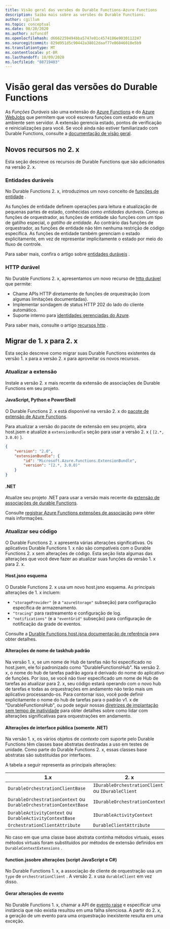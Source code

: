 ```yaml
---
title: Visão geral das versões do Durable Functions-Azure Functions
description: Saiba mais sobre as versões do Durable Functions.
author: cgillum
ms.topic: conceptual
ms.date: 08/20/2020
ms.author: azfuncdf
ms.openlocfilehash: d6662259494bba5747e01c4574186e9030112247
ms.sourcegitcommit: 829d951d5c90442a38012daaf77e86046018e5b9
ms.translationtype: MT
ms.contentlocale: pt-BR
ms.lasthandoff: 10/09/2020
ms.locfileid: "88719403"
---
```

# <a name="durable-functions-versions-overview"></a>Visão geral das versões do Durable Functions

As *Funções Duráveis* são uma extensão do [Azure Functions](../functions-overview.md) e do [Azure WebJobs](../../app-service/webjobs-create.md) que permitem que você escreva funções com estado em um ambiente sem servidor. A extensão gerencia estado, pontos de verificação e reinicializações para você. Se você ainda não estiver familiarizado com Durable Functions, consulte a [documentação de visão geral](durable-functions-overview.md).

## <a name="new-features-in-2x"></a>Novos recursos no 2. x

Esta seção descreve os recursos de Durable Functions que são adicionados na versão 2. x.

### <a name="durable-entities"></a>Entidades duráveis

No Durable Functions 2. x, introduzimos um novo conceito de [funções de entidade](durable-functions-entities.md) .

As funções de entidade definem operações para leitura e atualização de pequenas partes de estado, conhecidas como *entidades duráveis*. Como as funções de orquestrador, as funções de entidade são funções com um tipo de gatilho especial, o *gatilho de entidade*. Ao contrário das funções de orquestrador, as funções de entidade não têm nenhuma restrição de código específica. As funções de entidade também gerenciam o estado explicitamente, em vez de representar implicitamente o estado por meio do fluxo de controle.

Para saber mais, confira o artigo sobre [entidades duráveis](durable-functions-entities.md) .

### <a name="durable-http"></a>HTTP durável

No Durable Functions 2. x, apresentamos um novo recurso de [http durável](durable-functions-http-features.md#consuming-http-apis) que permite:

* Chame APIs HTTP diretamente de funções de orquestração (com algumas limitações documentadas).
* Implementar sondagem de status HTTP 202 do lado do cliente automático.
* Suporte interno para [identidades gerenciadas do Azure](../../active-directory/managed-identities-azure-resources/overview.md).

Para saber mais, consulte o artigo [recursos http](durable-functions-http-features.md#consuming-http-apis) .

## <a name="migrate-from-1x-to-2x"></a>Migrar de 1. x para 2. x

Esta seção descreve como migrar suas Durable Functions existentes da versão 1. x para a versão 2. x para aproveitar os novos recursos.

### <a name="upgrade-the-extension"></a>Atualizar a extensão

Instale a versão 2. x mais recente da extensão de associações de Durable Functions em seu projeto.

#### <a name="javascript-python-and-powershell"></a>JavaScript, Python e PowerShell

O Durable Functions 2. x está disponível na versão 2. x do [pacote de extensão de Azure Functions](../functions-bindings-register.md#extension-bundles).

Para atualizar a versão do pacote de extensão em seu projeto, abra host.jsem e atualize a `extensionBundle` seção para usar a versão 2. x ( `[2.*, 3.0.0)` ).

```json
{
    "version": "2.0",
    "extensionBundle": {
        "id": "Microsoft.Azure.Functions.ExtensionBundle",
        "version": "[2.*, 3.0.0)"
    }
}
```

#### <a name="net"></a>.NET

Atualize seu projeto .NET para usar a versão mais recente da [extensão de associações de durable Functions](https://www.nuget.org/packages/Microsoft.Azure.WebJobs.Extensions.DurableTask).

Consulte [registrar Azure Functions extensões de associação](../functions-bindings-register.md#local-csharp) para obter mais informações.

### <a name="update-your-code"></a>Atualizar seu código

O Durable Functions 2. x apresenta várias alterações significativas. Os aplicativos Durable Functions 1. x não são compatíveis com o Durable Functions 2. x sem alterações de código. Esta seção lista algumas das alterações que você deve fazer ao atualizar suas funções da versão 1. x para 2. x.

#### <a name="hostjson-schema"></a>Host.jsno esquema

O Durable Functions 2. x usa um novo host.jsno esquema. As principais alterações de 1. x incluem:

* `"storageProvider"` (e a `"azureStorage"` subseção) para configuração específica de armazenamento.
* `"tracing"` para rastreamento e configuração de log.
* `"notifications"` (e a `"eventGrid"` subseção) para configuração de notificação da grade de eventos.

Consulte a [Durable Functions host.jsna documentação de referência](durable-functions-bindings.md#durable-functions-2-0-host-json) para obter detalhes.

#### <a name="default-taskhub-name-changes"></a>Alterações de nome de taskhub padrão

Na versão 1. x, se um nome de Hub de tarefas não foi especificado no host.jsem, ele foi padronizado como "DurableFunctionsHub". Na versão 2. x, o nome do hub de tarefas padrão agora é derivado do nome do aplicativo de funções. Por isso, se você não tiver especificado um nome de Hub de tarefas ao atualizar para 2. x, seu código estará operando com o novo hub de tarefas e todas as orquestrações em andamento não terão mais um aplicativo processando-os. Para contornar isso, você pode definir explicitamente o nome do hub de tarefas para o padrão v1. x de "DurableFunctionsHub", ou pode seguir nossas [diretrizes de implantação sem tempo de inatividade](durable-functions-zero-downtime-deployment.md) para obter detalhes sobre como lidar com alterações significativas para orquestrações em andamento.

#### <a name="public-interface-changes-net-only"></a>Alterações de interface pública (somente .NET)

Na versão 1. x, os vários objetos de _contexto_ com suporte pelo Durable Functions têm classes base abstratas destinadas a uso em testes de unidade. Como parte do Durable Functions 2. x, essas classes base abstratas são substituídas por interfaces.

A tabela a seguir representa as principais alterações:

| 1.x | 2. x |
|----------|----------|
| `DurableOrchestrationClientBase` | `IDurableOrchestrationClient` ou `IDurableClient` |
| `DurableOrchestrationContext` ou `DurableOrchestrationContextBase` | `IDurableOrchestrationContext` |
| `DurableActivityContext` ou `DurableActivityContextBase` | `IDurableActivityContext` |
| `OrchestrationClientAttribute` | `DurableClientAttribute` |

No caso em que uma classe base abstrata continha métodos virtuais, esses métodos virtuais foram substituídos por métodos de extensão definidos em `DurableContextExtensions` .

#### <a name="functionjson-changes-javascript-and-c-script"></a>function.jssobre alterações (script JavaScript e C#)

No Durable Functions 1. x, a associação de cliente de orquestração usa um `type` de `orchestrationClient` . A versão 2. x usa `durableClient` em vez disso.

#### <a name="raise-event-changes"></a>Gerar alterações de evento

No Durable Functions 1. x, chamar a API de [evento raise](durable-functions-external-events.md#send-events) e especificar uma instância que não existia resultou em uma falha silenciosa. A partir do 2. x, a geração de um evento para uma orquestração inexistente resulta em uma exceção.
